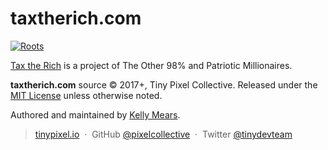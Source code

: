 # taxtherich.com

[![Roots](https://img.shields.io/badge/dynamic/json.svg?url=https://raw.githubusercontent.com/roots/roots-example-project.com/master/site/composer.json?token=R2l0SHViIFRva2VuIEdvZXMgSGVyZQ==&label=wordpress&logo=roots&logoColor=white&query=$.require["roots/wordpress"]&colorB=2b3072&colorA=525ddc)](//roots.io)

[Tax the Rich](https://taxtherich.com/) is a project of The Other 98% and Patriotic Millionaires.

**taxtherich.com** source © 2017+, Tiny Pixel Collective. Released under the [MIT License](http://mit-license.org/) unless otherwise noted.

Authored and maintained by [Kelly Mears](https://github.com/kellymears).

> [tinypixel.io](https://tinypixel.io) &nbsp;&middot;&nbsp;
> GitHub [@pixelcollective](https://github.com/pixelcollective) &nbsp;&middot;&nbsp;
> Twitter [@tinydevteam](https://twitter.com/tinydevteam)
